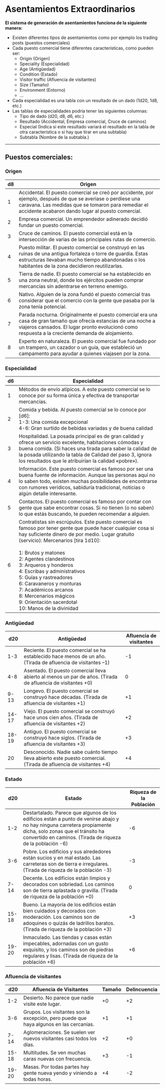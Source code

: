 # Asentamientos Extraordinarios
**El sistema de generación de asentamientos funciona de la siguiente manera:**

- Existen diferentes tipos de asentamientos como por ejemplo los trading posts (puestos comerciales)
- Cada puesto comercial tiene diferentes características, como pueden ser:
  - Origin (Origen)
  - Speciality (Especialidad)
  - Age (Antigüedad)
  - Condition (Estado)
  - Visitor traffic (Afluencia de visitantes)
  - Size (Tamaño)
  - Environment (Entorno)
  - ...
- Cada especialidad es una tabla con un resultado de un dado (1d20, 1d8, etc.)
- Las tablas de especialidades podría tener las siguientes columnas:
  - Tipo de dado (d20, d8, d6, etc.)
  - Resultado (Accidental, Empresa comercial, Cruce de caminos)
  - Especial (Indica si este resultado variará el resultado en la tabla de otra característica o si hay que tirar en una subtabla)
  - Subtabla (Nombre de la subtabla.)
---

## Puestos comerciales:

### Origen

| d8 | Origen                                                                                                                                                                                                                  |
|----|-------------------------------------------------------------------------------------------------------------------------------------------------------------------------------------------------------------------------|
| 1  | Accidental. El puesto comercial se creó por accidente, por ejemplo, después de que se averiase o perdiese una caravana. Las medidas que se tomaron para remediar el accidente acabaron dando lugar al puesto comercial. |
| 2  | Empresa comercial. Un emprendedor adinerado decidió fundar un puesto comercial.                                                                                                                                         |
| 3  | Cruce de caminos. El puesto comercial está en la intersección de varias de las principales rutas de comercio.                                                                                                           |
| 4  | Puesto militar. El puesto comercial se construyó en las ruinas de una antigua fortaleza o torre de guardia. Estas estructuras llevaban mucho tiempo abandonadas o los habitantes de la zona decidieron reutilizarlas.   |
| 5  | Tierra de nadie. El puesto comercial se ha establecido en una zona neutral, donde los ejércitos pueden comprar mercancías sin adentrarse en terreno enemigo.                                                            |
| 6  | Nativo. Alguien de la zona fundó el puesto comercial tras considerar que el comercio con la gente que pasaba por la zona tenía potencial.                                                                               |
| 7  | Parada nocturna. Originalmente el puesto comercial era una casa de gran tamaño que ofrecía estancias de una noche a viajeros cansados. El lugar pronto evolucionó como respuesta a la creciente demanda de alojamiento. |
| 8  | Experto en naturaleza. El puesto comercial fue fundado por un trampero, un cazador o un guía, que estableció un campamento para ayudar a quienes viajasen por la zona.                                                  |

### Especialidad

| d6 | Especialidad                                                                                                                                                                                                                                                                                                                                                                                                                                                                                 |
|----|----------------------------------------------------------------------------------------------------------------------------------------------------------------------------------------------------------------------------------------------------------------------------------------------------------------------------------------------------------------------------------------------------------------------------------------------------------------------------------------------|
| 1  | Métodos de envío atípicos. A este puesto comercial se lo conoce por su forma única y efectiva de transportar mercancías.                                                                                                                                                                                                                                                                                                                                                                     |
| 2  | Comida y bebida. Al puesto comercial se lo conoce por [d6]:<br>1-3: Una comida excepcional<br>4-6: Gran surtido de bebidas variadas y de buena calidad                                                                                                                                                                                                                                                                                                                                       |
| 3  | Hospitalidad. La posada principal es de gran calidad y ofrece un servicio excelente, habitaciones cómodas y buena comida. (Si haces una tirada para saber la calidad de la posada utilizando la tabla de Calidad del paso 3, ignora los resultados que le atribuirían la calidad «pobre»).                                                                                                                                                                                                   |
| 4  | Información. Este puesto comercial es famoso por ser una buena fuente de información. Aunque las personas aquí no lo saben todo, existen muchas posibilidades de encontrarse con rumores verídicos, sabiduría tradicional, noticias o algún detalle interesante.                                                                                                                                                                                                                             |
| 5  | Contactos. El puesto comercial es famoso por contar con gente que sabe encontrar cosas. Si no tienen (o no saben) lo que estás buscando, te pueden recomendar a alguien.                                                                                                                                                                                                                                                                                                                     |
| 6  | Contratistas sin escrúpulos. Este puesto comercial es famoso por tener gente que puede hacer cualquier cosa si hay suficiente dinero de por medio. Lugar gratuito (servicio): Mercenarios [tira 1d10]:<br><br>1: Brutos y matones<br>2: Agentes clandestinos<br>3: Arqueros y honderos<br>4: Escribas y administrativos<br>5: Guías y rastreadores<br>6: Caravaneros y monturas<br>7: Académicos arcanos<br>8: Mercenarios mágicos<br>9: Orientación sacerdotal<br>10: Manos de la divinidad |

### Antigüedad

| d20   | Antigüedad                                                                                                        | Afluencia de visitantes |
|-------|-------------------------------------------------------------------------------------------------------------------|-------------------------|
| 1-3   | Reciente. El puesto comercial se ha establecido hace menos de un año. (Tirada de afluencia de visitantes –1)      | -1                      |
| 4-8   | Asentado. El puesto comercial lleva abierto al menos un par de años. (Tirada de afluencia de visitantes +0)       | 0                       |
| 9-13  | Longevo. El puesto comercial se construyó hace décadas. (Tirada de afluencia de visitantes +1)                    | +1                      |
| 14-17 | Viejo. El puesto comercial se construyó hace unos cien años. (Tirada de afluencia de visitantes +2)               | +2                      |
| 18-19 | Antiguo. El puesto comercial se construyó hace siglos. (Tirada de afluencia de visitantes +3)                     | +3                      |
| 20    | Desconocido. Nadie sabe cuánto tiempo lleva abierto este puesto comercial. (Tirada de afluencia de visitantes +4) | +4                      |

### Estado

| d20   | Estado                                                                                                                                                                                                                     | Riqueza de la Población |
|-------|----------------------------------------------------------------------------------------------------------------------------------------------------------------------------------------------------------------------------|-------------------------|
| 1-2   | Destartalado. Parece que algunos de los edificios están a punto de venirse abajo y no hay ninguna carretera propiamente dicha, solo zonas que el tránsito ha convertido en caminos. (Tirada de riqueza de la población -6) | -6                      |
| 3-6   | Pobre. Los edificios y sus alrededores están sucios y en mal estado. Las carreteras son de tierra e irregulares. (Tirada de riqueza de la población -3)                                                                    | -3                      |
| 7-14  | Decente. Los edificios están limpios y decorados con sobriedad. Los caminos son de tierra aplastada o gravilla. (Tirada de riqueza de la población +0)                                                                     | 0                       |
| 15-18 | Bueno. La mayoría de los edificios están bien cuidados y decorados con moderación. Los caminos son de adoquines o quizás de ladrillos baratos. (Tirada de riqueza de la población +3)                                      | +3                      |
| 19-20 | Inmaculado. Las tiendas y casas están impecables, adornadas con un gusto exquisito, y los caminos son de piedras regulares y lisas. (Tirada de riqueza de la población +6)                                                 | +6                      |

### Afluencia de visitantes

| d20   | Afluencia de Visitantes                                                                | Tamaño | Delincuencia |
|-------|----------------------------------------------------------------------------------------|--------|--------------|
| 1-2   | Desierto. No parece que nadie visite este lugar.                                       | +0     | +2           |
| 3-6   | Grupos. Los visitantes son la excepción, pero puede que haya algunos en las cercanías. | +1     | +1           |
| 7-14  | Aglomeraciones. Se suelen ver nuevos visitantes casi todos los días.                   | +2     | +0           |
| 15-18 | Multitudes. Se ven muchas caras nuevas con frecuencia.                                 | +3     | -1           |
| 19-20 | Masas. Por todas partes hay gente nueva yendo y viniendo a todas horas.                | +4     | -2           |
